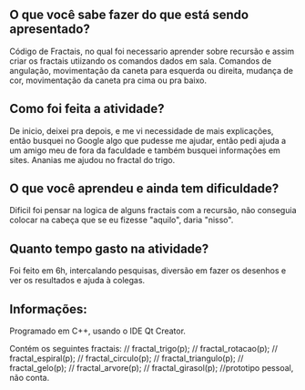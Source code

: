 ## O que você sabe fazer do que está sendo apresentado?
Código de Fractais, no qual foi necessario aprender sobre recursão e assim criar os fractais utiizando os comandos dados em sala. Comandos de angulação, movimentação da caneta para esquerda ou direita, mudança de cor, movimentação da caneta pra cima ou pra baixo.

## Como foi feita a atividade?
De inicio, deixei pra depois, e me vi necessidade de mais explicações, então busquei no Google algo que pudesse me ajudar, então pedi ajuda a um amigo meu de fora da faculdade e também busquei informações em sites. Ananias me ajudou no fractal do trigo.

## O que você aprendeu e ainda tem dificuldade?
Dificil foi pensar na logica de alguns fractais com a recursão, não conseguia colocar na cabeça que se eu fizesse "aquilo", daria "nisso".

## Quanto tempo gasto na atividade?
Foi feito em 6h, intercalando pesquisas, diversão em fazer os desenhos e ver os resultados e ajuda à colegas.

## Informações:
Programado em C++, usando o IDE Qt Creator.

Contém os seguintes fractais:
//    fractal_trigo(p);
//    fractal_rotacao(p);
//    fractal_espiral(p);
//    fractal_circulo(p);
//    fractal_triangulo(p);
//    fractal_gelo(p);
//    fractal_arvore(p);
//    fractal_girasol(p); //prototipo pessoal, não conta.
